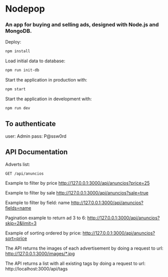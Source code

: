 # Nodepop

### An app for buying and selling ads, designed with Node.js and MongoDB.

Deploy:

```sh
npm install
```

Load initial data to database:

```sh
npm run init-db
```

Start the application in production with:

```sh
npm start
```

Start the application in development with:

```sh
npm run dev
```
## To authenticate
user: Admin
pass: P@ssw0rd

## API Documentation

Adverts list:
```sh
GET /api/anuncios
```

Example to filter by price
http://127.0.0.1:3000/api/anuncios?price=25

Example to filter by sale
http://127.0.0.1:3000/api/anuncios?sale=true

Example to filter by field: name
http://127.0.0.1:3000/api/anuncios?fields=name

Pagination example to return ad 3 to 6:
http://127.0.0.1:3000/api/anuncios?skip=2&limit=3

Example of sorting ordered by price:
http://127.0.0.1:3000/api/anuncios?sort=price

The API returns the images of each advertisement by doing a
request to url:
http://127.0.0.1:3000/images/*.jpg

The API returns a list with all existing tags by doing a request to url:
http://localhost:3000/api/tags